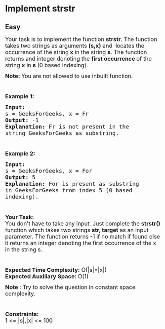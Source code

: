 # Implement strstr
## Easy
<div class="problems_problem_content__Xm_eO"><p><span style="font-size:18px">Your task is to implement the function <strong>strstr</strong>. The function takes two strings as&nbsp;arguments <strong>(s,x)</strong> and&nbsp;&nbsp;locates the occurrence of the string<strong> x</strong>&nbsp;in the string <strong>s</strong>.&nbsp;The function returns and integer denoting the <strong>first occurrence </strong>of the string <strong>x</strong> in <strong>s</strong> (0 based indexing).</span></p>

<p><strong><span style="font-size:18px">Note:&nbsp;</span></strong><span style="font-size:18px">You are not allowed to use inbuilt function.</span></p>

<p>&nbsp;</p>

<p><span style="font-size:18px"><strong>Example 1:</strong></span></p>

<pre style="position: relative;"><span style="font-size:18px"><strong>Input:
</strong>s = GeeksForGeeks, x = Fr
<strong>Output: </strong>-1<strong>
Explanation: </strong>Fr is not present in the
string GeeksForGeeks as substring.<strong>
</strong></span><div class="open_grepper_editor" title="Edit &amp; Save To Grepper"></div></pre>

<p>&nbsp;</p>

<p><span style="font-size:18px"><strong>Example 2:</strong></span></p>

<pre style="position: relative;"><span style="font-size:18px"><strong>Input:
</strong>s = GeeksForGeeks, x = For
<strong>Output: </strong>5<strong>
Explanation: </strong>For is present as substring
in GeeksForGeeks from index 5 (0 based
indexing).</span>
<div class="open_grepper_editor" title="Edit &amp; Save To Grepper"></div></pre>

<p>&nbsp;</p>

<p><strong><span style="font-size:18px">Your Task:</span></strong><br>
<span style="font-size:18px">You don't have to take any input. Just complete the <strong>strstr() </strong>function which takes two strings <strong>str, target</strong> as an input parameter. The function returns -1 if no match if found else it returns an integer denoting the first occurrence of the x in the string s.</span></p>

<p>&nbsp;</p>

<p><span style="font-size:18px"><strong>Expected Time Complexity:</strong>&nbsp;O(|s|*|x|)<br>
<strong>Expected Auxiliary Space:</strong>&nbsp;O(1)</span></p>

<p><span style="font-size:18px"><strong>Note </strong>: Try to solve the question in constant space complexity.</span></p>

<p>&nbsp;</p>

<p><span style="font-size:18px"><strong>Constraints:</strong><br>
1 &lt;= |s|,|x| &lt;= 100</span></p>
</div>
